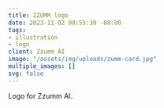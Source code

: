 ```yaml
---
title: ZZUMM logo
date: 2023-11-02 08:55:30 -08:00
tags:
- illustration
- logo
client: Zzumm AI
image: "/assets/img/uploads/zumm-card.jpg"
multiple_images: []
svg: false
---
```


Logo for Zzumm AI.

